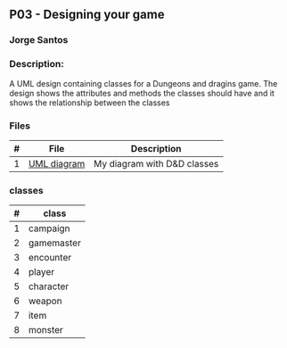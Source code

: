 ## P03 - Designing your game
### Jorge Santos
### Description:

A UML design containing classes for a Dungeons and dragins game. The design shows the attributes and methods
the classes should have and it shows the relationship between the classes



### Files

|   #   | File            | Description                                        |
| :---: | --------------- | -------------------------------------------------- |
|   1   | [UML diagram]()   | My diagram with D&D classes                      |



### classes

|   #   | class           | 
| :---: | --------------- |
|   1   |   campaign |
|   2   |    gamemaster |
|   3   |   encounter   |
|   4   |   player |
|   5   |    character |
|   6   |   weapon |
|   7   |    item |
|   8   |   monster|
